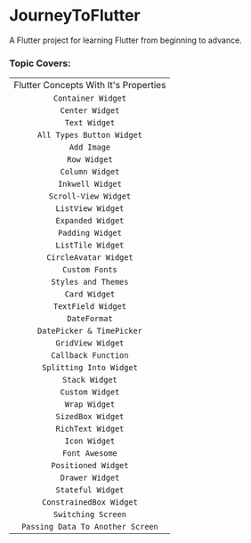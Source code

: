 # JourneyToFlutter

A Flutter project for learning Flutter from beginning to advance.

### Topic Covers:

|                                       |
|:-------------------------------------:|
| Flutter Concepts With It's Properties |
|          `Container Widget`           |
|            `Center Widget`            |
|             `Text Widget`             |
|       `All Types Button Widget`       |
|              `Add Image`              |
|             `Row Widget`              |
|            `Column Widget`            |
|           `Inkwell Widget`            |
|         `Scroll-View Widget`          |
|           `ListView Widget`           |
|           `Expanded Widget`           |
|           `Padding Widget`            |
|           `ListTile Widget`           |
|         `CircleAvatar Widget`         |
|            `Custom Fonts`             |
|          `Styles and Themes`          |
|             `Card Widget`             |
|          `TextField Widget`           |
|             `DateFormat`              |
|       `DatePicker & TimePicker`       |
|           `GridView Widget`           |
|          `Callback Function`          |
|        `Splitting Into Widget`        |
|            `Stack Widget`             |
|            `Custom Widget`            |
|             `Wrap Widget`             |
|           `SizedBox Widget`           |
|           `RichText Widget`           |
|             `Icon Widget`             |
|            `Font Awesome`             |
|          `Positioned Widget`          |
|            `Drawer Widget`            |
|           `Stateful Widget`           |
|        `ConstrainedBox Widget`        |
|          `Switching Screen`           |
|          `Passing Data To Another Screen`           |

